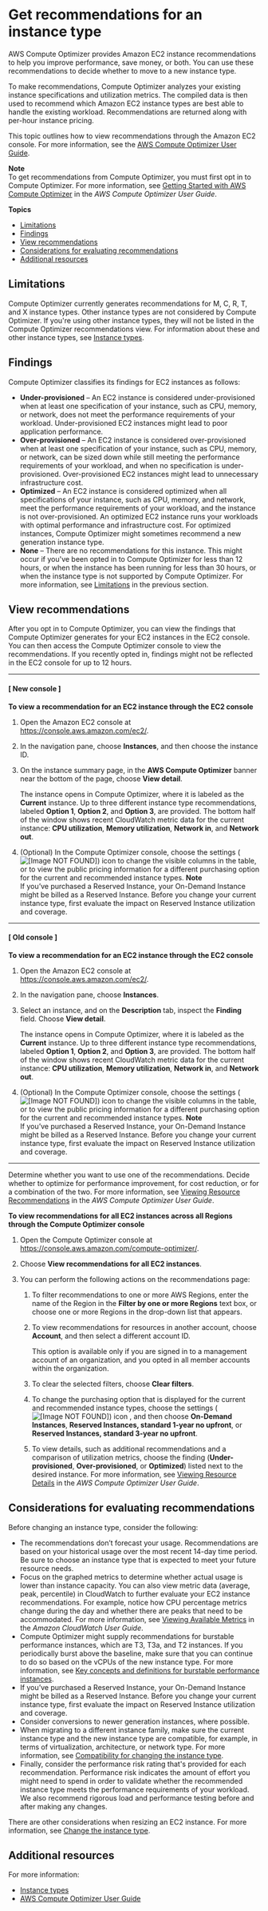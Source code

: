 # Get recommendations for an instance type<a name="ec2-instance-recommendations"></a>

AWS Compute Optimizer provides Amazon EC2 instance recommendations to help you improve performance, save money, or both\. You can use these recommendations to decide whether to move to a new instance type\.

To make recommendations, Compute Optimizer analyzes your existing instance specifications and utilization metrics\. The compiled data is then used to recommend which Amazon EC2 instance types are best able to handle the existing workload\. Recommendations are returned along with per\-hour instance pricing\.

This topic outlines how to view recommendations through the Amazon EC2 console\. For more information, see the [AWS Compute Optimizer User Guide](https://docs.aws.amazon.com/compute-optimizer/latest/ug/viewing-dashboard.html)\.

**Note**  
To get recommendations from Compute Optimizer, you must first opt in to Compute Optimizer\. For more information, see [Getting Started with AWS Compute Optimizer](https://docs.aws.amazon.com/compute-optimizer/latest/ug/getting-started.html) in the *AWS Compute Optimizer User Guide*\.

**Topics**
+ [Limitations](#compute-optimizer-limitations)
+ [Findings](#findings-classifications)
+ [View recommendations](#viewing-recommendations)
+ [Considerations for evaluating recommendations](#considerations)
+ [Additional resources](#co-additional-resources)

## Limitations<a name="compute-optimizer-limitations"></a>

Compute Optimizer currently generates recommendations for M, C, R, T, and X instance types\. Other instance types are not considered by Compute Optimizer\. If you're using other instance types, they will not be listed in the Compute Optimizer recommendations view\. For information about these and other instance types, see [Instance types](instance-types.md)\.

## Findings<a name="findings-classifications"></a>

Compute Optimizer classifies its findings for EC2 instances as follows:
+ **Under\-provisioned** – An EC2 instance is considered under\-provisioned when at least one specification of your instance, such as CPU, memory, or network, does not meet the performance requirements of your workload\. Under\-provisioned EC2 instances might lead to poor application performance\. 
+ **Over\-provisioned** – An EC2 instance is considered over\-provisioned when at least one specification of your instance, such as CPU, memory, or network, can be sized down while still meeting the performance requirements of your workload, and when no specification is under\-provisioned\. Over\-provisioned EC2 instances might lead to unnecessary infrastructure cost\. 
+ **Optimized** – An EC2 instance is considered optimized when all specifications of your instance, such as CPU, memory, and network, meet the performance requirements of your workload, and the instance is not over\-provisioned\. An optimized EC2 instance runs your workloads with optimal performance and infrastructure cost\. For optimized instances, Compute Optimizer might sometimes recommend a new generation instance type\. 
+ **None** – There are no recommendations for this instance\. This might occur if you've been opted in to Compute Optimizer for less than 12 hours, or when the instance has been running for less than 30 hours, or when the instance type is not supported by Compute Optimizer\. For more information, see [Limitations](#compute-optimizer-limitations) in the previous section\.

## View recommendations<a name="viewing-recommendations"></a>

After you opt in to Compute Optimizer, you can view the findings that Compute Optimizer generates for your EC2 instances in the EC2 console\. You can then access the Compute Optimizer console to view the recommendations\. If you recently opted in, findings might not be reflected in the EC2 console for up to 12 hours\. 

------
#### [ New console ]

**To view a recommendation for an EC2 instance through the EC2 console**

1. Open the Amazon EC2 console at [https://console\.aws\.amazon\.com/ec2/](https://console.aws.amazon.com/ec2/)\.

1. In the navigation pane, choose **Instances**, and then choose the instance ID\.

1. On the instance summary page, in the **AWS Compute Optimizer** banner near the bottom of the page, choose **View detail**\.

   The instance opens in Compute Optimizer, where it is labeled as the **Current** instance\. Up to three different instance type recommendations, labeled **Option 1**, **Option 2**, and **Option 3**, are provided\. The bottom half of the window shows recent CloudWatch metric data for the current instance: **CPU utilization**, **Memory utilization**, **Network in**, and **Network out**\. 

1. \(Optional\) In the Compute Optimizer console, choose the settings \(![\[Image NOT FOUND\]](http://docs.aws.amazon.com/AWSEC2/latest/WindowsGuide/images/settings-icon.png)\) icon to change the visible columns in the table, or to view the public pricing information for a different purchasing option for the current and recommended instance types\.
**Note**  
If you’ve purchased a Reserved Instance, your On\-Demand Instance might be billed as a Reserved Instance\. Before you change your current instance type, first evaluate the impact on Reserved Instance utilization and coverage\.

------
#### [ Old console ]

**To view a recommendation for an EC2 instance through the EC2 console**

1. Open the Amazon EC2 console at [https://console\.aws\.amazon\.com/ec2/](https://console.aws.amazon.com/ec2/)\.

1. In the navigation pane, choose **Instances**\.

1. Select an instance, and on the **Description** tab, inspect the **Finding** field\. Choose **View detail**\.

   The instance opens in Compute Optimizer, where it is labeled as the **Current** instance\. Up to three different instance type recommendations, labeled **Option 1**, **Option 2**, and **Option 3**, are provided\. The bottom half of the window shows recent CloudWatch metric data for the current instance: **CPU utilization**, **Memory utilization**, **Network in**, and **Network out**\. 

1. \(Optional\) In the Compute Optimizer console, choose the settings \(![\[Image NOT FOUND\]](http://docs.aws.amazon.com/AWSEC2/latest/WindowsGuide/images/settings-icon.png)\) icon to change the visible columns in the table, or to view the public pricing information for a different purchasing option for the current and recommended instance types\.
**Note**  
If you’ve purchased a Reserved Instance, your On\-Demand Instance might be billed as a Reserved Instance\. Before you change your current instance type, first evaluate the impact on Reserved Instance utilization and coverage\.

------

Determine whether you want to use one of the recommendations\. Decide whether to optimize for performance improvement, for cost reduction, or for a combination of the two\. For more information, see [Viewing Resource Recommendations](https://docs.aws.amazon.com/compute-optimizer/latest/ug/viewing-recommendations.html) in the *AWS Compute Optimizer User Guide*\.

**To view recommendations for all EC2 instances across all Regions through the Compute Optimizer console**

1. Open the Compute Optimizer console at [https://console\.aws\.amazon\.com/compute\-optimizer/](https://console.aws.amazon.com/compute-optimizer/)\.

1. Choose **View recommendations for all EC2 instances**\.

1. You can perform the following actions on the recommendations page:

   1. To filter recommendations to one or more AWS Regions, enter the name of the Region in the **Filter by one or more Regions** text box, or choose one or more Regions in the drop\-down list that appears\. 

   1. To view recommendations for resources in another account, choose **Account**, and then select a different account ID\. 

      This option is available only if you are signed in to a management account of an organization, and you opted in all member accounts within the organization\. 

   1. To clear the selected filters, choose **Clear filters**\. 

   1. To change the purchasing option that is displayed for the current and recommended instance types, choose the settings \(![\[Image NOT FOUND\]](http://docs.aws.amazon.com/AWSEC2/latest/WindowsGuide/images/settings-icon.png)\) icon , and then choose **On\-Demand Instances**, **Reserved Instances, standard 1\-year no upfront**, or **Reserved Instances, standard 3\-year no upfront**\. 

   1. To view details, such as additional recommendations and a comparison of utilization metrics, choose the finding \(**Under\-provisioned**, **Over\-provisioned**, or **Optimized**\) listed next to the desired instance\. For more information, see [Viewing Resource Details](https://docs.aws.amazon.com/compute-optimizer/latest/ug/viewing-resource-details.html) in the *AWS Compute Optimizer User Guide*\.

## Considerations for evaluating recommendations<a name="considerations"></a>

Before changing an instance type, consider the following:
+ The recommendations don’t forecast your usage\. Recommendations are based on your historical usage over the most recent 14\-day time period\. Be sure to choose an instance type that is expected to meet your future resource needs\.
+ Focus on the graphed metrics to determine whether actual usage is lower than instance capacity\. You can also view metric data \(average, peak, percentile\) in CloudWatch to further evaluate your EC2 instance recommendations\. For example, notice how CPU percentage metrics change during the day and whether there are peaks that need to be accommodated\. For more information, see [Viewing Available Metrics](https://docs.aws.amazon.com/AmazonCloudWatch/latest/monitoring/viewing_metrics_with_cloudwatch.html) in the *Amazon CloudWatch User Guide*\. 
+ Compute Optimizer might supply recommendations for burstable performance instances, which are T3, T3a, and T2 instances\. If you periodically burst above the baseline, make sure that you can continue to do so based on the vCPUs of the new instance type\. For more information, see [Key concepts and definitions for burstable performance instances](burstable-credits-baseline-concepts.md)\.
+ If you’ve purchased a Reserved Instance, your On\-Demand Instance might be billed as a Reserved Instance\. Before you change your current instance type, first evaluate the impact on Reserved Instance utilization and coverage\.
+ Consider conversions to newer generation instances, where possible\.
+ When migrating to a different instance family, make sure the current instance type and the new instance type are compatible, for example, in terms of virtualization, architecture, or network type\. For more information, see [Compatibility for changing the instance type](resize-limitations.md)\.
+ Finally, consider the performance risk rating that's provided for each recommendation\. Performance risk indicates the amount of effort you might need to spend in order to validate whether the recommended instance type meets the performance requirements of your workload\. We also recommend rigorous load and performance testing before and after making any changes\.

There are other considerations when resizing an EC2 instance\. For more information, see [Change the instance type](ec2-instance-resize.md)\.

## Additional resources<a name="co-additional-resources"></a>

For more information:
+ [Instance types](instance-types.md)
+ [AWS Compute Optimizer User Guide](https://docs.aws.amazon.com/compute-optimizer/latest/ug/)
